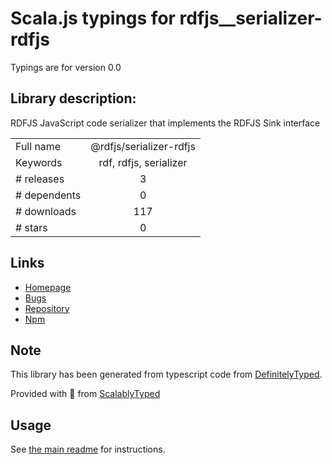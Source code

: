 
# Scala.js typings for rdfjs__serializer-rdfjs

Typings are for version 0.0

## Library description:
RDFJS JavaScript code serializer that implements the RDFJS Sink interface

|                    |                 |
| ------------------ | :-------------: |
| Full name          | @rdfjs/serializer-rdfjs |
| Keywords           | rdf, rdfjs, serializer |
| # releases         | 3 |
| # dependents       | 0 |
| # downloads        | 117 |
| # stars            | 0 |

## Links
- [Homepage](https://github.com/rdfjs-base/serializer-rdfjs)
- [Bugs](https://github.com/rdfjs-base/serializer-rdfjs/issues)
- [Repository](https://github.com/rdfjs-base/serializer-rdfjs)
- [Npm](https://www.npmjs.com/package/%40rdfjs%2Fserializer-rdfjs)
    


## Note
This library has been generated from typescript code from [DefinitelyTyped](https://definitelytyped.org).

Provided with :purple_heart: from [ScalablyTyped](https://github.com/oyvindberg/ScalablyTyped)

## Usage
See [the main readme](../../readme.md) for instructions.


